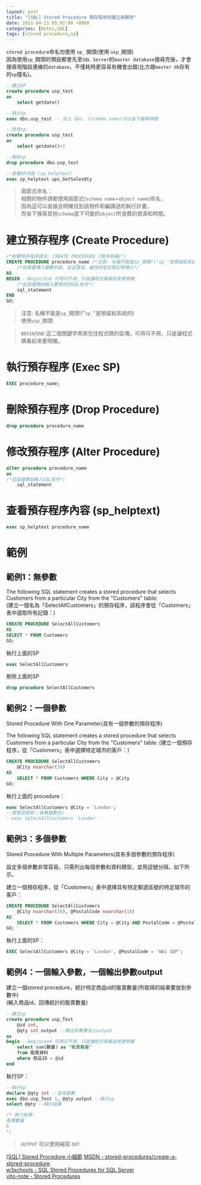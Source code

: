 ```yaml
---
layout: post
title: "[SQL] Stored Procedure 預存程序的建立與刪除"
date: 2011-04-21 05:02:00 +0800
categories: [Notes,SQL]
tags: [stored procedure,sp]
---
```



`stored procedure`命名勿使用 `sp_` 開頭(使用 `usp_`開頭)       
因為使用`sp_`開頭的預設都會先至`SQL Server`的`master database`搜尋完後，才會搜尋現階段連線的`database`，不僅耗時更容易有機會出錯(比方跟`master db`存有的`sp`撞名)。

```sql
--建立SP
create procedure usp_test
as
    select getdate()

--執行sp
exec dbo.usp_test -- 加上 dbo. (schema name)可以省下搜尋時間

--修改sp
create procedure usp_test
as
    select getdate()+1

--刪除sp
drop procedure dbo.usp_test

--查看SP內容 (sp_helptext)
exec sp_helptext ups_GetSalesQty
```

> 兩節式命名：  
> 相關的物件請都使用兩節式(`schema name`+`object name`)命名，     
> 因為這可以直接且明確找到該物件和編譯過的執行計畫，      
> 而省下搜尋其他`schema`底下可能的`object`所浪費的資源和時間。


# 建立預存程序 (Create Procedure) 

```sql
/*創建預存程序語法: CREATE PROCEDURE {程序名稱}*/
CREATE PROCEDURE procedure_name /*注意: 名稱不能是sp_開頭!("sp_"是預留給系統的))*/
    /*如果要傳入變數的話，從這邊寫，屬性的型別要記得傳入*/
AS
BEGIN --Begin/End 可用可不用，只是讓程式碼看起來更明確
    /*從這邊開始輸入要預存的SQL指令*/
    sql_statement
END
GO;
```
 
> 注意: 名稱不能是`sp_`開頭!("`sp_`"是預留給系統的)     
> 使用`usp_`開頭

  
> `BEGIN`/`END` 這二個關鍵字用來包住程式碼的區塊，可用可不用，只是讓程式碼看起來更明確。

# 執行預存程序 (Exec SP)

```sql
EXEC procedure_name;
```

# 刪除預存程序 (Drop Procedure)

```sql
drop procedure procedure_name
```

# 修改預存程序 (Alter Procedure)

```sql
alter procedure procedure_name
as
/*從這邊開始輸入SQL指令*/
    sql_statement
```

# 查看預存程序內容 (sp_helptext)

```sql
exec sp_helptext procedure_name
```

# 範例
## 範例1：無參數
The following SQL statement creates a stored procedure that selects Customers from a particular City from the "Customers" table:        
(建立一個名為「SelectAllCustomers」的預存程序，該程序會從「Customers」表中選取所有記錄：)

```sql
CREATE PROCEDURE SelectAllCustomers
AS
SELECT * FROM Customers
GO;
```

執行上面的SP

```sql
exec SelectAllCustomers
```

刪除上面的SP

```sql
drop procedure SelectAllCustomers
```

## 範例2：一個參數

Stored Procedure With One Parameter(具有一個參數的預存程序)      

The following SQL statement creates a stored procedure that selects Customers from a particular City from the "Customers" table:
(建立一個預存程序，從「Customers」表中選擇特定城市的客戶：)

```sql
CREATE PROCEDURE SelectAllCustomers
    @City nvarchar(30)
AS
    SELECT * FROM Customers WHERE City = @City
GO;
```

執行上面的 procedure：

```sql
exec SelectAllCustomers @City = 'London';
--或是這樣寫:(省略變數名)
--exec SelectAllCustomers 'London'
```

## 範例3：多個參數
Stored Procedure With Multiple Parameters(具有多個參數的預存程序)      

設定多個參數非常容易。只需列出每個參數和資料類型，並用逗號分隔，如下所示。      

建立一個預存程序，從「Customers」表中選擇具有特定郵遞區號的特定城市的客戶：

```sql
CREATE PROCEDURE SelectAllCustomers 
    @City nvarchar(30), @PostalCode nvarchar(10)
AS
    SELECT * FROM Customers WHERE City = @City AND PostalCode = @PostalCode
GO;
```

執行上面的SP：

```sql
EXEC SelectAllCustomers @City = 'London', @PostalCode = 'WA1 1DP';
```

## 範例4：一個輸入參數，一個輸出參數output

建立一個stored procedure，統計特定商品id的販賣數量(所取得的結果要放到參數中)              
(輸入商品id，回傳統計的販賣數量)

```sql
--建立sp
create procedure usp_Test
    @id int,
    @qty int output --輸出參數要加上output
as
begin --begin/end 可用可不用，只是讓程式碼看起來更明確
    select sum(數量) as "販賣數量"
    from 販賣資料
    where 商品ID = @id
end
```

執行SP：

```sql
--執行sp
declare @qty int --宣告變數
exec dbo.usp_Test 1, @qty output --執行sp
select @qty --顯示結果

/* 執行結果:
販賣數量
6
*/
```

> `OUTPUT` 可以使用縮寫 `OUT` 

[[SQL] Stored Procedure 小細節](https://riivalin.github.io/posts/2011/04/sql-59/)
[MSDN - stored-procedures/create-a-stored-procedure](https://learn.microsoft.com/zh-tw/sql/relational-databases/stored-procedures/create-a-stored-procedure?view=sql-server-ver16)        
[w3schools - SQL Stored Procedures for SQL Server](https://www.w3schools.com/sql/sql_stored_procedures.asp)     
[vito-note - Stored Procedures](http://vito-note.blogspot.com/2013/05/stored-procedures.html)